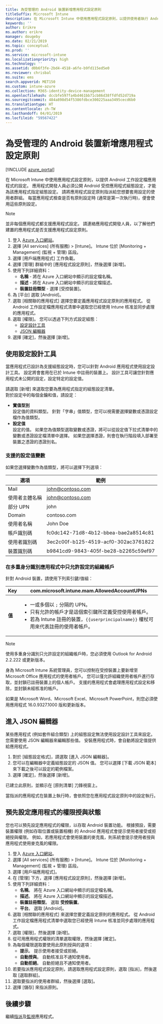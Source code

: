 ```yaml
---
title: 為受管理的 Android 裝置新增應用程式設定原則
titleSuffix: Microsoft Intune
description: 在 Microsoft Intune 中使用應用程式設定原則，以提供使用者執行 Android 工作設定檔應用程式時的設定。
keywords: ''
author: Erikre
ms.author: erikre
manager: dougeby
ms.date: 02/21/2019
ms.topic: conceptual
ms.prod: ''
ms.service: microsoft-intune
ms.localizationpriority: high
ms.technology: ''
ms.assetid: d0b6f3fe-2bd4-4518-a6fe-b9fd115ed5e0
ms.reviewer: chrisbal
ms.suite: ems
search.appverid: MET150
ms.custom: intune-azure
ms.collection: M365-identity-device-management
ms.openlocfilehash: dccbfe597fa4bd461bb71cb86d38ffdfd52d719a
ms.sourcegitcommit: 484a898d54f5386fdbce300225aaa3495cecd6b0
ms.translationtype: HT
ms.contentlocale: zh-TW
ms.lasthandoff: 04/01/2019
ms.locfileid: "59567422"
---
```

# <a name="add-app-configuration-policies-for-managed-android-devices"></a>為受管理的 Android 裝置新增應用程式設定原則

[!INCLUDE [azure_portal](./includes/azure_portal.md)]

在 Microsoft Intune 中使用應用程式設定原則，以提供 Android 工作設定檔應用程式的設定。 應用程式開發人員必須公開 Android 受控應用程式組態設定，才能為該應用程式指定組態設定。 請將應用程式設定原則指派給您想要套用設定的使用者群組。  每當應用程式檢查是否有原則設定時 (通常是第一次執行時)，便會使用這些原則設定。

> [!Note]  
> 並非每個應用程式都支援應用程式設定。 請連絡應用程式開發人員，以了解他們建置的應用程式是否支援應用程式設定原則。

1. 登入 [Azure 入口網站](https://portal.azure.com)。
2. 選擇 [All services] (所有服務) > [Intune]。 Intune 位於 [Monitoring + Management] (監視 + 管理) 區段。
3. 選擇 [用戶端應用程式] 工作負載。
4. 選擇 [管理] 群組中的 [應用程式設定原則]，然後選擇 [新增]。
5. 使用下列詳細資料：
    - **名稱** - 將在 Azure 入口網站中顯示的設定檔名稱。
    - **描述** - 將在 Azure 入口網站中顯示的設定檔描述。
    - **裝置註冊類型** - 選擇 [受控裝置]。
6. 為 [平台] 選取 [Android]。
7. 選取 [相關聯的應用程式] 選擇您要定義應用程式設定原則的應用程式。 從 Android 工作設定檔應用程式清單中選取您已經使用 Intune 核准並同步處理的應用程式。
8. 選取 [權限]。 您可以透過下列方式設定組態：
    - [設定設計工具](#use-the-configuration-designer)
    - [JSON 編輯器](#enter-the-json-editor)
9. 選擇 [確定]，然後選擇 [新增]。

## <a name="use-the-configuration-designer"></a>使用設定設計工具

當應用程式已設計為支援組態設定時，您可以針對 Android 應用程式使用設定設計工具。 設定將會套用在已於 Intune 中註冊的裝置上。 設計工具可讓您針對應用程式未公開的設定，設定特定的設定值。

請選取 [新增] 來選取您要為應用程式指定的組態設定清單。  
對於設定中的每個金鑰和值，請設定：

  - **實值型別**  
    設定值的資料類型。 針對「字串」值類型，您可以視需要選擇變數或憑證設定檔作為值類型。
  - **設定值**  
    設定的值。 如果您為值類型選取變數或憑證，將可以從設定值下拉式清單中的變數或憑證設定檔清單中選擇。  如果您選擇憑證，則會在執行階段填入部署至裝置之憑證的憑證別名。
    
### <a name="supported-variables-for-configuration-values"></a>支援的設定值變數

如果您選擇變數作為值類型，將可以選擇下列選項：

| 選項 | 範例 |
|----|----|
| Mail | john@contoso.com |
| 使用者主體名稱 | john@contoso.com |
| 部分 UPN | john |
| Domain | contoso.com |
| 使用者名稱 | John Doe |
| 帳戶識別碼 | fc0dc142-71d8-4b12-bbea-bae2a8514c81 |
| 使用者識別碼 | 3ec2c00f-b125-4519-acf0-302ac3761822 |
| 裝置識別碼 | b9841cd9-9843-405f-be28-b2265c59ef97 |

### <a name="allow-only-configured-organization-accounts-in-multi-identity-apps"></a>在多重身分識別應用程式中只允許設定的組織帳戶 

針對 Android 裝置，請使用下列索引鍵/值組：

| **Key** | com.microsoft.intune.mam.AllowedAccountUPNs |
|--------|-------------------------------------------------------------------------------------------------------------------------------------------------------------------------------------------------------------------------------|
| **值** | <ul><li>一或多個以 <code>;</code> 分隔的 UPN。</li><li>只有允許的帳戶才是這個索引鍵所定義受控使用者帳戶。</li><li> 若為 Intune 註冊的裝置，<code>{{userprincipalname}}</code> 權杖可用來代表註冊的使用者帳戶。</li></ul> |

   > [!NOTE]
   > 使用多重身分識別只允許設定的組織帳戶時，您必須使用 Outlook for Android 2.2.222 或更新版本。<p></p>
   > 身為 Microsoft Intune 系統管理員，您可以控制在受控裝置上要新增至 Microsoft Office 應用程式的使用者帳戶。 您可以僅允許組織使用者帳戶進行存取，並封鎖已註冊裝置上的個人帳戶。 支援的應用程式會處理應用程式設定和移除，並封鎖未經核准的帳戶。<p></p>
   > 如果是 Microsoft Word、Microsoft Excel、Microsoft PowerPoint，則您必須使用應用程式 16.0.9327.1000 版和更新版本。 

## <a name="enter-the-json-editor"></a>進入 JSON 編輯器

某些應用程式 (例如套件組合類型) 上的組態設定無法使用設定設計工具來設定。 您需要使用 JSON 編輯器來編輯那些值。 安裝應用程式時，會自動將設定值提供給應用程式。

1. 對於 [組態設定格式]，請選取 [進入 JSON 編輯器]。
2. 您可以在編輯器中定義組態設定的 JSON 值。 您可以選擇 [下載 JSON 範本] 來下載之後可以設定的範例檔案。
3. 選擇 [確定]，然後選擇 [新增]。

已建立此原則，並顯示在 [原則清單] 刀鋒視窗上。

當指派的應用程式在裝置上執行時，會依照您在應用程式設定原則中的設定執行。

## <a name="preconfigure-the-permissions-grant-state-for-apps"></a>預先設定應用程式的權限授與狀態

您也可以預先設定應用程式的權限，以存取 Android 裝置功能。 根據預設，需要裝置權限 (例如存取位置或裝置相機) 的 Android 應用程式會提示使用者接受或拒絕授與權限。 例如，若應用程式會使用裝置的麥克風，則系統會提示使用者授與應用程式使用麥克風的權限。

1. 登入 [Azure 入口網站](https://portal.azure.com)。
2. 選擇 [All services] (所有服務) > [Intune]。 Intune 位於 [Monitoring + Management] (監視 + 管理) 區段。
3. 選擇 [用戶端應用程式]。
3. 在 [管理] 下方，選擇 [應用程式設定原則]，然後選擇 [新增]。
4. 使用下列詳細資料：
    - **名稱**。 將在 Azure 入口網站中顯示的設定檔名稱。
    - **描述**。 將在 Azure 入口網站中顯示的設定檔描述。
    - **裝置註冊類型**。 選取 **受控裝置**。
    - **平台**。 選取 [Android]。
5. 選取 [相關聯的應用程式] 來選擇您要定義設定原則的應用程式。 從 Android 工作設定檔應用程式清單中選取您已經使用 Intune 核准並同步處理的應用程式。
6. 選取 [權限]，然後選擇 [新增]。
7. 從可用應用程式權限的清單選取權限，然後選擇 [確定]。
8. 為每個權限選取要使用此原則授與的選項：
    - **提示**。 提示使用者接受或拒絕。
    - **自動授與**。 自動核准且不通知使用者。
    - **自動拒絕**。 自動拒絕且不通知使用者。
9. 若要指派應用程式設定原則，請選取應用程式設定原則，選取 [指派]，然後選取 [選取群組]。
10. 選取要指派的使用者群組，然後選擇 [選取]。
11. 選擇 [儲存] 來指派原則。

## <a name="next-steps"></a>後續步驟

繼續[指派](apps-deploy.md)及[監視](apps-monitor.md)應用程式。

